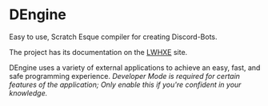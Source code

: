 # DEngine
Easy to use, Scratch Esque compiler for creating Discord-Bots.

The project has its documentation on the [LWHXE](https://lwhxe.github.io/project) site.

DEngine uses a variety of external applications to achieve an easy, fast, and safe programming experience.
*Developer Mode is required for certain features of the application; Only enable this if you're confident in your knowledge.*
